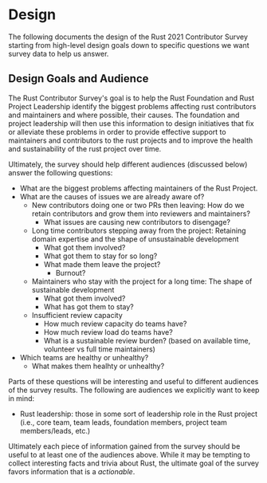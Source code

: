 # Design

The following documents the design of the Rust 2021 Contributor Survey starting from high-level design goals down to specific questions we want survey data to help us answer.

## Design Goals and Audience

The Rust Contributor Survey's goal is to help the Rust Foundation and Rust
Project Leadership identify the biggest problems affecting rust contributors
and maintainers and where possible, their causes. The foundation and project
leadership will then use this information to design initiatives that fix or
alleviate these problems in order to provide effective support to maintainers
and contributors to the rust projects and to improve the health and
sustainability of the rust project over time.

Ultimately, the survey should help different audiences (discussed below) answer
the following questions:

* What are the biggest problems affecting maintainers of the Rust Project.
* What are the causes of issues we are already aware of?
    * New contributors doing one or two PRs then leaving: How do we retain
      contributors and grow them into reviewers and maintainers?
        * What issues are causing new contributors to disengage?
    * Long time contributors stepping away from the project: Retaining domain
      expertise and the shape of unsustainable development
        * What got them involved?
        * What got them to stay for so long?
        * What made them leave the project?
            * Burnout?
    * Maintainers who stay with the project for a long time: The shape of
      sustainable development
        * What got them involved?
        * What has got them to stay?
    * Insufficient review capacity
        * How much review capacity do teams have?
        * How much review load do teams have?
        * What is a sustainable review burden? (based on available time, volunteer vs full time maintainers)
* Which teams are healthy or unhealthy?
    * What makes them healhty or unhealthy?

Parts of these questions will be interesting and useful to different audiences
of the survey results. The following are audiences we explicitly want to keep
in mind:

* Rust leadership: those in some sort of leadership role in the Rust project
  (i.e., core team, team leads, foundation members, project team members/leads, etc.)

Ultimately each piece of information gained from the survey should be useful to
at least one of the audiences above. While it may be tempting to collect
interesting facts and trivia about Rust, the ultimate goal of the survey favors
information that is a *actionable*.
